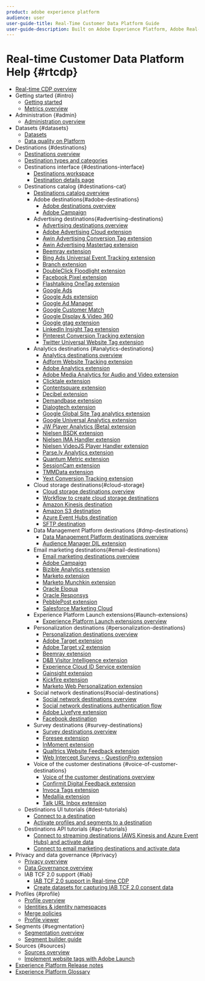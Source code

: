 ```yaml
---
product: adobe experience platform
audience: user
user-guide-title: Real-Time Customer Data Platform Guide
user-guide-description: Built on Adobe Experience Platform, Adobe Real-time Customer Data Platform (Real-time CDP) helps companies bring together known and anonymous data from multiple enterprise sources in order to create customer profiles that can be used to provide personalized customer experiences across all channels and devices in real time.
---
```


# Real-time Customer Data Platform Help {#rtcdp}

* [Real-time CDP overview](overview.md)
* Getting started {#intro}
  * [Getting started](get-started.md)
  * [Metrics overview](home-page-dashboards.md)
* Administration {#admin}
  * [Administration overview](administration/admin-overview.md)
* Datasets {#datasets}
  * [Datasets](datasets/dataset.md)
  * [Data quality on Platform](datasets/data-quality.md)
* Destinations {#destinations}
  * [Destinations overview](destinations/destinations-overview.md)
  * [Destination types and categories](/help/rtcdp/destinations/destination-types.md)
  * Destinations interface  {#destinations-interface}
    * [Destinations workspace](destinations/destinations-workspace.md)
    * [Destination details page](destinations/destination-details-page.md)
  * Destinations catalog {#destinations-cat}
    * [Destinations catalog overview](destinations/destinations-catalog.md)
    * Adobe destinations{#adobe-destinations}
      * [Adobe destinations overview](destinations/adobe-destinations.md)
      * [Adobe Campaign](destinations/adobe-campaign-destination.md)
    * Advertising destinations{#advertising-destinations}
      * [Advertising destinations overview](destinations/advertising-destinations.md)
      * [Adobe Advertising Cloud extension](/help/rtcdp/destinations/adobe-advertising-cloud-extension.md)
      * [Awin Advertising Conversion Tag extension](/help/rtcdp/destinations/awin-conversiontag-extension.md)
      * [Awin Advertising Mastertag extension](/help/rtcdp/destinations/awin-mastertag-extension.md)
      * [Beemray extension](/help/rtcdp/destinations/beemray-extension.md)
      * [Bing Ads Universal Event Tracking extension](/help/rtcdp/destinations/bing-ads-extension.md)
      * [Branch extension](/help/rtcdp/destinations/branch-extension.md)
      * [DoubleClick Floodlight extension](/help/rtcdp/destinations/doubleclick-floodlight-extension.md)
      * [Facebook Pixel extension](/help/rtcdp/destinations/facebook-pixel-extension.md)
      * [Flashtalking OneTag extension](/help/rtcdp/destinations/flashtalking-extension.md)
      * [Google Ads](/help/rtcdp/destinations/google-ads-destination.md)
      * [Google Ads extension](/help/rtcdp/destinations/google-ads-extension.md)
      * [Google Ad Manager](/help/rtcdp/destinations/google-ad-manager-destination.md)
      * [Google Customer Match](/help/rtcdp/destinations/google-customer-match-destination.md)
      * [Google Display & Video 360](/help/rtcdp/destinations/google-dv360-destination.md)
      * [Google gtag extension](/help/rtcdp/destinations/gtag-advertising-extension.md)
      * [LinkedIn Insight Tag extension](/help/rtcdp/destinations/linkedin-extension.md)
      * [Pinterest Conversion Tracking extension](destinations/pinterest-extension.md)
      * [Twitter Universal Website Tag extension](destinations/twitter-uwt-extension.md)
    * Analytics destinations {#analytics-destinations}
      * [Analytics destinations overview](destinations/analytics-destinations.md)
      * [Adform Website Tracking extension](/help/rtcdp/destinations/adform-extension.md)
      * [Adobe Analytics extension](/help/rtcdp/destinations/adobe-analytics-extension.md)
      * [Adobe Media Analytics for Audio and Video extension](/help/rtcdp/destinations/adobe-video-analytics-extension.md)
      * [Clicktale extension](/help/rtcdp/destinations/clicktale-extension.md)
      * [Contentsquare extension](/help/rtcdp/destinations/contentsquare-extension.md)
      * [Decibel extension](/help/rtcdp/destinations/decibel-extension.md)
      * [Demandbase extension](/help/rtcdp/destinations/demandbase-extension.md)
      * [Dialogtech extension](/help/rtcdp/destinations/dialogtech-extension.md)
      * [Google Global Site Tag analytics extension](/help/rtcdp/destinations/gtag-analytics-extension.md)
      * [Google Universal Analytics extension](/help/rtcdp/destinations/google-universal-analytics-extension.md)
      * [JW Player Analytics (Beta) extension](/help/rtcdp/destinations/jw-player-analytics-extension.md)
      * [Nielsen BSDK extension](destinations/nielsen-bsdk-extension.md)
      * [Nielsen IMA Handler extension](destinations/nielsen-ima-extension.md)
      * [Nielsen VideoJS Player Handler extension](destinations/nielsen-videojs-extension.md)
      * [Parse.ly Analytics extension](destinations/parsely-extension.md)
      * [Quantum Metric extension](destinations/quantum-metric-extension.md)
      * [SessionCam extension](destinations/sessioncam-extension.md)
      * [TMMData extension](destinations/tmmdata-extension.md)
      * [Yext Conversion Tracking extension](destinations/yext-extension.md)
    * Cloud storage destinations{#cloud-storage}
      * [Cloud storage destinations overview](destinations/cloud-storage-destinations.md)
      * [Workflow to create cloud storage destinations](/help/rtcdp/destinations/cloud-storage-destinations-workflow.md)
      * [Amazon Kinesis destination](/help/rtcdp/destinations/amazon-kinesis-destination.md)
      * [Amazon S3 destination](destinations/amazon-s3-destination.md)
      * [Azure Event Hubs destination](/help/rtcdp/destinations/azure-event-hubs-destination.md)
      * [SFTP destination](destinations/sftp-destination.md)
    * Data Management Platform destinations {#dmp-destinations}
      * [Data Management Platform destinations overview](destinations/dmp-destinations.md)
      * [Audience Manager DIL extension](/help/rtcdp/destinations/aam-dil-extension.md)
    * Email marketing destinations{#email-destinations}
      * [Email marketing destinations overview](destinations/email-marketing-destinations.md)
      * [Adobe Campaign](destinations/adobe-campaign-destination.md)
      * [Bizible Analytics extension](/help/rtcdp/destinations/bizible-extension.md)
      * [Marketo extension](destinations/marketo-extension.md)
      * [Marketo Munchkin extension](destinations/marketo-munchkin-extension.md)
      * [Oracle Eloqua](destinations/oracle-eloqua-destination.md)
      * [Oracle Responsys](destinations/oracle-responsys-destination.md)
      * [PebblePost extension](destinations/pebblepost-extension.md)
      * [Salesforce Marketing Cloud](destinations/salesforce-marketing-cloud-destination.md)
    * Experience Platform Launch extensions{#launch-extensions}
      * [Experience Platform Launch extensions overview](/help/rtcdp/destinations/experience-platform-launch-extensions.md)  
    * Personalization destinations {#personalization-destinations}
      * [Personalization destinations overview](/help/rtcdp/destinations/personalization-destinations.md)
      * [Adobe Target extension](/help/rtcdp/destinations/adobe-target-extension.md)
      * [Adobe Target v2 extension](/help/rtcdp/destinations/adobe-target-v2-extension.md)
      * [Beemray extension](/help/rtcdp/destinations/beemray-extension.md)
      * [D&B Visitor Intelligence extension](/help/rtcdp/destinations/dnb-extension.md)
      * [Experience Cloud ID Service extension](/help/rtcdp/destinations/adobe-ecid-extension.md)
      * [Gainsight extension](/help/rtcdp/destinations/gainsight-extension.md)
      * [Kickfire extension](/help/rtcdp/destinations/kickfire-extension.md)
      * [Marketo Web Personalization extension](destinations/marketo-web-personalization-extension.md)
    * Social network destinations{#social-destinations}
      * [Social network destinations overview](/help/rtcdp/destinations/social-network-destinations.md)
      * [Social network destinations authentication flow](/help/rtcdp/destinations/social-network-destinations-workflow.md)
      * [Adobe Livefyre extension](/help/rtcdp/destinations/adobe-livefyre-extension.md)
      * [Facebook destination](/help/rtcdp/destinations/facebook-destination.md)
    * Survey destinations {#survey-destinations}
      * [Survey destinations overview](/help/rtcdp/destinations/survey-destinations.md)
      * [Foresee extension](/help/rtcdp/destinations/foresee-extension.md)
      * [InMoment extension](/help/rtcdp/destinations/inmoment-extension.md)
      * [Qualtrics Website Feedback extension](destinations/qualtrics-extension.md)
      * [Web Intercept Surveys - QuestionPro extension](/help/rtcdp/destinations/web-intercept-surveys-extension.md)
    * Voice of the customer destinations {#voice-of-customer-destinations}
      * [Voice of the customer destinations overview](/help/rtcdp/destinations/voice-of-customer-destinations.md)
      * [Confirmit Digital Feedback extension](/help/rtcdp/destinations/confirmit-digital-feedback-extension.md)
      * [Invoca Tags extension](/help/rtcdp/destinations/invoca-extension.md)
      * [Medallia extension](destinations/medallia-extension.md)
      * [Talk URL Inbox extension](destinations/talkurl-extension.md)
  * Destinations UI tutorials {#dest-tutorials}
    * [Connect to a destination](/help/rtcdp/destinations/connect-destination.md)
    * [Activate profiles and segments to a destination](destinations/activate-destinations.md)
  * Destinations API tutorials {#api-tutorials}
    *  [Connect to streaming destinations (AWS Kinesis and Azure Event Hubs) and activate data](/help/rtcdp/destinations/streaming-destinations-api-tutorial.md)
    *  [Connect to email marketing destinations and activate data](/help/rtcdp/destinations/email-marketing-api.md)
* Privacy and data governance {#privacy}
  * [Privacy overview](privacy/privacy-overview.md)
  * [Data Governance overview](privacy/data-governance-overview.md)
  * IAB TCF 2.0 support {#iab}
      * [IAB TCF 2.0 support in Real-time CDP](privacy/iab/overview.md)
      * [Create datasets for capturing IAB TCF 2.0 consent data](privacy/iab/dataset-preparation.md)
* Profiles {#profile}
  * [Profile overview](profile/profile-overview.md)
  * [Identities & identity namespaces](profile/identities-overview.md)
  * [Merge policies](profile/merge-policies.md)
  * [Profile viewer](profile/profile-viewer.md)
* Segments {#segmentation}
  * [Segmentation overview](segmentation/segmentation-overview.md)
  * [Segment builder guide](segmentation/segment-builder-guide.md)
* Sources {#sources}
  * [Sources overview](sources/sources-overview.md)
  * [Implement website tags with Adobe Launch](sources/launch.md)
* [Experience Platform Release notes](https://www.adobe.com/go/platform-release-notes-en)
* [Experience Platform Glossary](https://www.adobe.com/go/platform-glossary-en)
